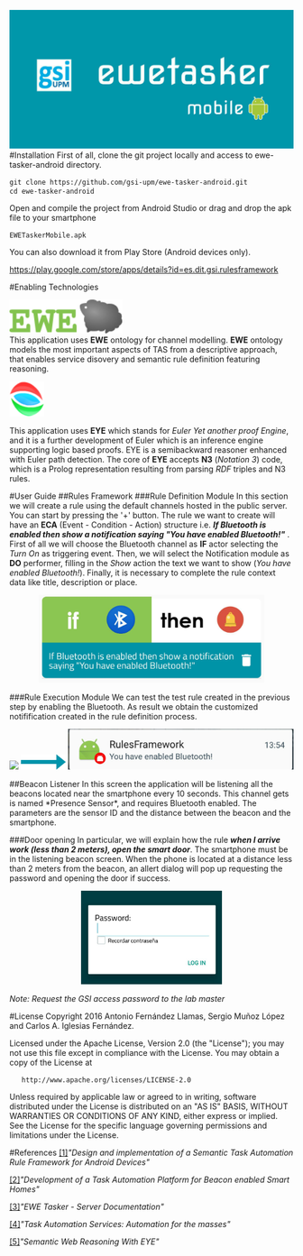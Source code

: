 ![Ewe Tasker Logo](./app/src/main/res/drawable/ewetaskermobile.jpg)
#Installation
First of all, clone the git project locally and access to ewe-tasker-android directory.

```
git clone https://github.com/gsi-upm/ewe-tasker-android.git
cd ewe-tasker-android

```
Open and compile the project from Android Studio or drag and drop the apk file to your smartphone


```
EWETaskerMobile.apk

```

You can also download it from Play Store (Android devices only).

<a href="https://play.google.com/store/apps/details?id=es.dit.gsi.rulesframework">https://play.google.com/store/apps/details?id=es.dit.gsi.rulesframework</a>

#Enabling Technologies

<img src="./app/src/main/res/drawable/ewe_logo.png" width="200"></br>
This application uses **EWE** ontology for channel modelling. **EWE** ontology models the most important aspects of TAS from a descriptive approach, that enables service disovery and semantic rule definition featuring reasoning.

![EYE](./app/src/main/res/drawable/eye.png)


This application uses **EYE** which stands for *Euler Yet another proof Engine*, and it is a further development of Euler which is an inference engine supporting logic based proofs. EYE is a semibackward reasoner enhanced with Euler path detection. The core of **EYE** accepts **N3** (*Notation 3*) code, which is a Prolog representation resulting from parsing *RDF* triples and N3 rules.


#User Guide
##Rules Framework
###Rule Definition Module
In this section we will create a rule using the default channels hosted in the public server. You can start by pressing the '+' button. The rule we want to create will have an **ECA** (Event - Condition - Action) structure i.e. ***If Bluetooth is enabled then show a notification saying "You have enabled Bluetooth!"*** . First of all we will choose the Bluetooth channel as **IF** actor selecting the *Turn On* as triggering event. Then, we will select the Notification module as **DO** performer, filling in the *Show* action the text we want to show (*You have enabled Bluetooth!*). Finally, it is necessary to complete the rule context data like title, description or place.

<p align="center">
<img src="./app/src/main/res/drawable/ruletest.jpg" width="400">
</p>

###Rule Execution Module
We can test the test rule created in the previous step by enabling the Bluetooth. As result we obtain the customized notifification created in the rule definition process.
<p align="middle">
<img src="./app/src/main/res/drawable/BT.jpg" width="80" >
<img src="./app/src/main/res/drawable/arrow_github.png" width="80">
<img src="./app/src/main/res/drawable/notif.jpg" width="400" >
</p>
##Beacon Listener
In this screen the application will be listening all the beacons located near the smartphone every 10 seconds. This channel gets is named *Presence Sensor*, and requires Bluetooth enabled. The parameters are the sensor ID and the distance between the beacon and the smartphone.

###Door opening
In particular, we will explain how the rule ***when I arrive work (less than 2 meters), open the smart door***. The smartphone must be in the listening beacon screen. When the phone is located at a distance less than 2 meters from the beacon, an allert dialog will pop up requesting the password and opening the door if success.

<p align="center">
<img src="./app/src/main/res/drawable/logindoor.jpg" width="250">
</p>

*Note: Request the GSI access password to the lab master*

#License
   Copyright 2016 Antonio Fernández Llamas, Sergio Muñoz López and Carlos A. Iglesias Fernández.

   Licensed under the Apache License, Version 2.0 (the "License");
   you may not use this file except in compliance with the License.
   You may obtain a copy of the License at

       http://www.apache.org/licenses/LICENSE-2.0

   Unless required by applicable law or agreed to in writing, software
   distributed under the License is distributed on an "AS IS" BASIS,
   WITHOUT WARRANTIES OR CONDITIONS OF ANY KIND, either express or implied.
   See the License for the specific language governing permissions and
   limitations under the License.
   
#References
<a href="http://www.gsi.dit.upm.es/index.php/es/investigacion/publicaciones?view=publication&task=show&id=398">[1]</a>*"Design and implementation of a Semantic Task Automation Rule Framework for Android Devices"*

<a href="http://www.gsi.dit.upm.es/index.php/es/investigacion/publicaciones?view=publication&task=show&id=396">[2]</a>*"Development of a Task Automation Platform for Beacon enabled Smart Homes"*

<a href="https://github.com/gsi-upm/ewe-tasker">[3]</a>*"EWE Tasker - Server Documentation"*

<a href="http://www.gsi.dit.upm.es/index.php/es/investigacion/publicaciones?view=publication&task=show&id=387">[4]</a>*"Task Automation Services: Automation for the masses"*

<a href="http://n3.restdesc.org/">[5]</a>*"Semantic Web Reasoning With EYE"*
